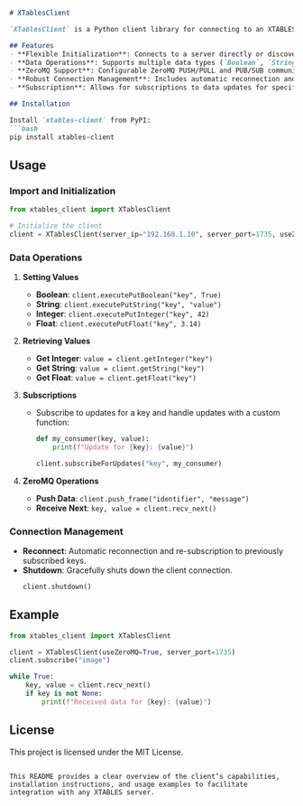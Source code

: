 ```markdown
# XTablesClient

`XTablesClient` is a Python client library for connecting to an XTABLES server, supporting both direct socket and ZeroMQ-based communication. This client provides methods for data operations on network tables and offers convenient functionality for interacting with robotic applications or distributed systems.

## Features
- **Flexible Initialization**: Connects to a server directly or discovers it via mDNS.
- **Data Operations**: Supports multiple data types (`Boolean`, `String`, `Integer`, `Float`, `Array`, `Class`, `Bytes`) for seamless data transmission.
- **ZeroMQ Support**: Configurable ZeroMQ PUSH/PULL and PUB/SUB communication for real-time message streaming.
- **Robust Connection Management**: Includes automatic reconnection and resubscription after disconnection.
- **Subscription**: Allows for subscriptions to data updates for specific keys, invoking consumer functions on updates.

## Installation

Install `xtables-client` from PyPI:
```bash
pip install xtables-client
```

## Usage

### Import and Initialization
```python
from xtables_client import XTablesClient

# Initialize the client
client = XTablesClient(server_ip="192.168.1.10", server_port=1735, useZeroMQ=True)
```

### Data Operations

1. **Setting Values**
   - **Boolean**: `client.executePutBoolean("key", True)`
   - **String**: `client.executePutString("key", "value")`
   - **Integer**: `client.executePutInteger("key", 42)`
   - **Float**: `client.executePutFloat("key", 3.14)`

2. **Retrieving Values**
   - **Get Integer**: `value = client.getInteger("key")`
   - **Get String**: `value = client.getString("key")`
   - **Get Float**: `value = client.getFloat("key")`

3. **Subscriptions**
   - Subscribe to updates for a key and handle updates with a custom function:
     ```python
     def my_consumer(key, value):
         print(f"Update for {key}: {value}")

     client.subscribeForUpdates("key", my_consumer)
     ```

4. **ZeroMQ Operations**
   - **Push Data**: `client.push_frame("identifier", "message")`
   - **Receive Next**: `key, value = client.recv_next()`

### Connection Management
- **Reconnect**: Automatic reconnection and re-subscription to previously subscribed keys.
- **Shutdown**: Gracefully shuts down the client connection.
  ```python
  client.shutdown()
  ```

## Example

```python
from xtables_client import XTablesClient

client = XTablesClient(useZeroMQ=True, server_port=1735)
client.subscribe("image")

while True:
    key, value = client.recv_next()
    if key is not None:
        print(f"Received data for {key}: {value}")
```

## License
This project is licensed under the MIT License.

```

This README provides a clear overview of the client’s capabilities, installation instructions, and usage examples to facilitate integration with any XTABLES server.